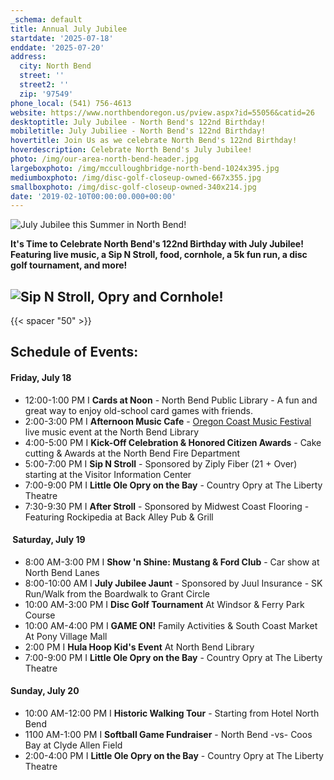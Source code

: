 ```yaml
---
_schema: default
title: Annual July Jubilee
startdate: '2025-07-18'
enddate: '2025-07-20'
address:
  city: North Bend
  street: ''
  street2: ''
  zip: '97549'
phone_local: (541) 756-4613
website: https://www.northbendoregon.us/pview.aspx?id=55056&catid=26
desktoptitle: July Jubilee - North Bend's 122nd Birthday!
mobiletitle: July Jubiliee - North Bend's 122nd Birthday!
hovertitle: Join Us as we celebrate North Bend's 122nd Birthday!
hoverdescription: Celebrate North Bend's July Jubilee!
photo: /img/our-area-north-bend-header.jpg
largeboxphoto: /img/mcculloughbridge-north-bend-1024x395.jpg
mediumboxphoto: /img/disc-golf-closeup-owned-667x355.jpg
smallboxphoto: /img/disc-golf-closeup-owned-340x214.jpg
date: '2019-02-10T00:00:00.000+00:00'
---
```

![July Jubilee this Summer in North Bend!](/img/2025-july-jubilee-cover-photo.png "July Jubilee this Summer in North Bend!")

**It's Time to Celebrate North Bend's 122nd Birthday with July Jubilee! Featuring live music, a Sip N Stroll, food, cornhole, a 5k fun run, a disc golf tournament, and more!**

## ![Sip N Stroll, Opry and Cornhole!](/img/jj-fri-events-25.jpg)

{{< spacer "50" >}}

## Schedule of Events:

#### Friday, July 18

* 12:00-1:00 PM I **Cards at Noon** - North Bend Public Library - A fun and great way to enjoy old-school card games with friends.
* 2:00-3:00 PM I **Afternoon Music Cafe** - <a href="https://www.oregonsadventurecoast.com/event/annual-oregon-coast-music-festival/" target="_blank" rel="noopener">Oregon Coast Music Festival</a> live music event at the North Bend Library
* 4:00-5:00 PM I **Kick-Off Celebration & Honored Citizen Awards** - Cake cutting & Awards at the North Bend Fire Department
* 5:00-7:00 PM I **Sip N Stroll** - Sponsored by Ziply Fiber (21 + Over) starting at the Visitor Information Center
* 7:00-9:00 PM I **Little Ole Opry on the Bay** - Country Opry at The Liberty Theatre
* 7:30-9:30 PM I **After Stroll** - Sponsored by Midwest Coast Flooring - Featuring Rockipedia at Back Alley Pub & Grill

#### &nbsp;Saturday, July 19

* 8:00 AM-3:00 PM I **Show 'n Shine: Mustang & Ford Club** - Car show at North Bend Lanes
* 8:00-10:00 AM I **July Jubilee Jaunt** - Sponsored by Juul Insurance - SK Run/Walk from the Boardwalk to Grant Circle
* 10:00 AM-3:00 PM I **Disc Golf Tournament** At Windsor & Ferry Park Course
* 10:00 AM-4:00 PM I **GAME ON!** Family Activities & South Coast Market At Pony Village Mall
* 2:00 PM I **Hula Hoop Kid's Event** At North Bend Library
* 7:00-9:00 PM I **Little Ole Opry on the Bay** - Country Opry at The Liberty Theatre

#### Sunday, July 20

* 10:00 AM-12:00 PM I **Historic Walking Tour** - Starting from Hotel North Bend
* 1100 AM-1:00 PM I **Softball Game Fundraiser** - North Bend -vs- Coos Bay at Clyde Allen Field
* 2:00-4:00 PM I **Little Ole Opry on the Bay** - Country Opry at The Liberty Theatre

&nbsp;

&nbsp;

####